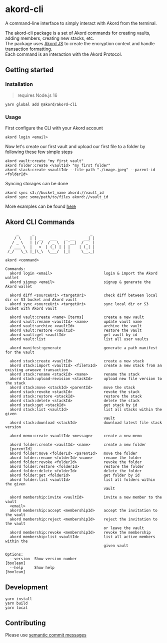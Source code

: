 # akord-cli
A command-line interface to simply interact with Akord from the terminal.

The akord-cli package is a set of Akord commands for creating vaults, adding members, creating new stacks, etc.\
The package uses [Akord JS](https://www.npmjs.com/package/@akord/akord-js) to create the encryption context and handle transaction formatting.\
Each command is an interaction with the Akord Protocol.

## Getting started
### Installation
> requires Node.js 16
```
yarn global add @akord/akord-cli
```
### Usage
First configure the CLI with your Akord account
```
akord login <email>
```
Now let's create our first vault and upload our first file to a folder by following these few simple steps
```
akord vault:create "my first vault"
akord folder:create <vaultId> "my first folder"
akord stack:create <vaultId> --file-path "./image.jpeg" --parent-id <folderId>
```

Syncing storages can be done 
```
akord sync s3://bucket_name akord://vault_id
akord sync some/path/to/files akord://vault_id
```
More examples can be found
[here](https://github.com/Akord-com/recipes/tree/main/sync)

## Akord CLI Commands
```
     _      _                         _
    / \    | | __   ___    _ __    __| |
   / _ \   | |/ /  / _ \  | '__|  / _` |
  / ___ \  |   <  | (_) | | |    | (_| |
 /_/   \_\ |_|\_\  \___/  |_|     \__,_|

akord <command>

Commands:
  akord login <email>                       login & import the Akord wallet
  akord signup <email>                      signup & generate the Akord wallet

  akord diff <sourceUri> <targetUri>        check diff between local dir or S3 bucket and Akord vault
  akord sync <sourceUri> <targetUri>        sync local dir or S3 bucket with Akord vault

  akord vault:create <name> [terms]         create a new vault
  akord vault:rename <vaultId> <name>       update vault name
  akord vault:archive <vaultId>             archive the vault
  akord vault:restore <vaultId>             restore the vault
  akord vault:get <vaultId>                 get vault by id
  akord vault:list                          list all user vaults

  akord manifest:generate                   generate a path manifest for the vault

  akord stack:create <vaultId>              create a new stack
  akord stack:import <vaultId> <fileTxId>   create a new stack from an existing arweave transaction
  akord stack:rename <stackId> <name>       rename the stack
  akord stack:upload-revision <stackId>     upload new file version to the stack
  akord stack:move <stackId> <parentId>     move the stack
  akord stack:revoke <stackId>              revoke the stack
  akord stack:restore <stackId>             restore the stack
  akord stack:delete <stackId>              delete the stack
  akord stack:get <stackId>                 get stack by id
  akord stack:list <vaultId>                list all stacks within the given
                                            vault
  akord stack:download <stackId>            download latest file stack version

  akord memo:create <vaultId> <message>     create a new memo

  akord folder:create <vaultId> <name>      create a new folder
  [parentId]
  akord folder:move <folderId> <parentId>   move the folder
  akord folder:rename <folderId> <name>     rename the folder
  akord folder:revoke <folderId>            revoke the folder
  akord folder:restore <folderId>           restore the folder
  akord folder:delete <folderId>            delete the folder
  akord folder:get <folderId>               get folder by id
  akord folder:list <vaultId>               list all folders within the given
                                            vault

  akord membership:invite <vaultId>         invite a new member to the vault
  <email>
  akord membership:accept <membershipId>    accept the invitation to the vault
  akord membership:reject <membershipId>    reject the invitation to the vault
                                            or leave the vault
  akord membership:revoke <membershipId>    revoke the membership
  akord membership:list <vaultId>           list all active members within the
                                            given vault

Options:
  --version  Show version number                                       [boolean]
  --help     Show help                                                 [boolean]
```

## Development
```
yarn install
yarn build
yarn local
```

## Contributing

Please use [semantic commit messages](https://gist.github.com/joshbuchea/6f47e86d2510bce28f8e7f42ae84c716)
